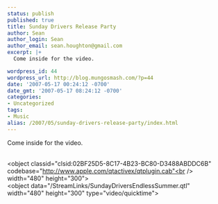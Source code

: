 ```yaml
---
status: publish
published: true
title: Sunday Drivers Release Party
author: Sean
author_login: Sean
author_email: sean.houghton@gmail.com
excerpt: |+
  Come inside for the video.

wordpress_id: 44
wordpress_url: http://blog.mungosmash.com/?p=44
date: '2007-05-17 00:24:12 -0700'
date_gmt: '2007-05-17 08:24:12 -0700'
categories:
- Uncategorized
tags:
- Music
alias: /2007/05/sunday-drivers-release-party/index.html
---
```

Come inside for the video.

<a id="more"></a><a id="more-44"></a><br />
<object classid="clsid:02BF25D5-8C17-4B23-BC80-D3488ABDDC6B"<br />
codebase="http://www.apple.com/qtactivex/qtplugin.cab"<br />
width="480" height="300"><param name="src" value="/StreamLinks/SundayDriversEndlessSummer.qtl" /><param name="autoplay" value="true" /><param name="pluginspage" value="http://www.apple.com/quicktime/download/" /><param name="controller" value="true" /><!--[if !IE]> <--><br />
<object data="/StreamLinks/SundayDriversEndlessSummer.qtl"<br />
width="480" height="300" type="video/quicktime"><param name="pluginurl" value="http://www.apple.com/quicktime/download/" /><param name="controller" value="true" /></object><br />
<!--> <![endif]-->

</object>

